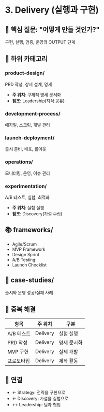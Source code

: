 # 3. Delivery (실행과 구현)

## 🎯 핵심 질문: "어떻게 만들 것인가?"

구현, 실행, 검증, 운영의 OUTPUT 단계

## 📁 하위 카테고리

### product-design/
PRD 작성, 상세 설계, 명세
- **주 위치**: 구체적 명세 문서화
- **참조**: Leadership(지식 공유)

### development-process/
애자일, 스크럼, 개발 관리

### launch-deployment/
출시 준비, 배포, 롤아웃

### operations/
모니터링, 운영, 이슈 관리

### experimentation/
A/B 테스트, 실험, 최적화
- **주 위치**: 실험 실행
- **참조**: Discovery(가설 수립)

## 📚 frameworks/
- Agile/Scrum
- MVP Framework
- Design Sprint
- A/B Testing
- Launch Checklist

## 📖 case-studies/
출시와 운영 성공/실패 사례

## 🔄 중복 해결
| 항목 | 주 위치 | 구분 |
|------|---------|------|
| A/B 테스트 | Delivery | 실험 실행 |
| PRD 작성 | Delivery | 명세 문서화 |
| MVP 구현 | Delivery | 실제 개발 |
| 프로토타입 | Delivery | 제작 활동 |

## 🔗 연결
- ← Strategy: 전략을 구현으로
- ← Discovery: 가설을 실험으로
- ↔ Leadership: 팀과 협업